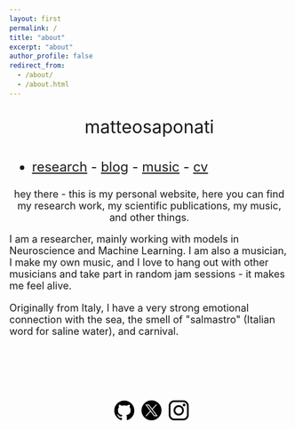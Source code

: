 ```yaml
---
layout: first
permalink: /
title: "about"
excerpt: "about"
author_profile: false
redirect_from: 
  - /about/
  - /about.html
---
```

  <div class="rectangle">
  <font size="6"> <p style="text-align: center;"> matteosaponati </p></font> 
  <p style="margin-bottom:1cm;"></p>
  <font size="5">
 <ul class="link-list">
      <li><a href="https://matteosaponati.github.io/research">research</a> - <a href="https://matteosaponati.github.io/year-archive/">blog</a> - <a href="https://matteosaponati.github.io/music">music</a> - <a href="/files/cv.pdf">cv</a></li>
</ul>
</font>

  <font size="4"> <p style="text-align: center">hey there - this is my personal website, here you can find my research work, my scientific publications, my music, and other things. 

  <p style="margin-bottom:0.5cm;"></p>
  
  I am a researcher, mainly working with models in Neuroscience and Machine Learning. I am also a musician, I make my own music, and I love to hang out with other musicians and take part in random jam sessions - it makes me feel alive. 

  <p style="margin-bottom:0.5cm;"></p>
  
  Originally from Italy, I have a very strong emotional connection with the sea, the smell of "salmastro" (Italian word for saline water), and carnival.

<p style="margin-bottom:3cm;"></p>

<p style="text-align: center;">
 <a href="https://github.com/matteosaponati" target="_blank"><span style="display: inline-block; vertical-align: middle; margin-left: 8px;"><img src="/images/general/github_icon.png" alt="Icon" style="width: 2em; height: 2em;"></span></a>
  <a href="https://twitter.com/matteosaponati" target="_blank"><span style="display: inline-block; vertical-align: middle; margin-left: 8px;"><img src="/images/general/x_icon.png" alt="Icon" style="width: 2em; height: 2em;"></span></a>
   <a href="https://www.instagram.com/matteosaponati/" target="_blank"><span style="display: inline-block; vertical-align: middle; margin-left: 8px;"><img src="/images/general/instagram_icon.png" alt="Icon" style="width: 2em; height: 2em;"></span></a>  
</p>
